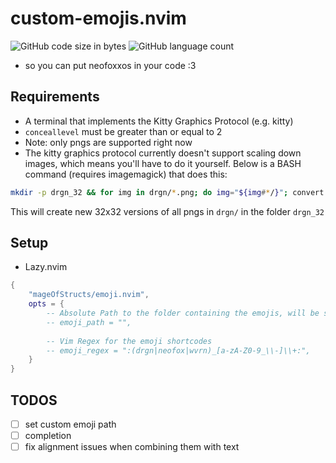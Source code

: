 # custom-emojis.nvim

![GitHub code size in bytes](https://img.shields.io/github/languages/code-size/mageOfStructs/custom-emojis.nvim)
![GitHub language count](https://img.shields.io/github/languages/count/mageOfStructs/custom-emojis.nvim)


- so you can put neofoxxos in your code :3

## Requirements

- A terminal that implements the Kitty Graphics Protocol (e.g. kitty)
- `conceallevel` must be greater than or equal to 2
- Note: only pngs are supported right now
- The kitty graphics protocol currently doesn't support scaling down images, which means you'll have to do it yourself. Below is a BASH command (requires imagemagick) that does this:

```sh
mkdir -p drgn_32 && for img in drgn/*.png; do img="${img#*/}"; convert -resize 32X32 "drgn/$img" "drgn_32/$img"; done
```

This will create new 32x32 versions of all pngs in `drgn/` in the folder `drgn_32`

## Setup

- Lazy.nvim

```lua
{
    "mageOfStructs/emoji.nvim",
    opts = {
        -- Absolute Path to the folder containing the emojis, will be set to /home/$USER/.local/share/icons/emoji.nvim by default; no path expansions are supported right now
        -- emoji_path = "",
        
        -- Vim Regex for the emoji shortcodes
        -- emoji_regex = ":(drgn|neofox|wvrn)_[a-zA-Z0-9_\\-]\\+:",
    }
}
```

## TODOS

- [ ] set custom emoji path
- [ ] completion
- [ ] fix alignment issues when combining them with text
